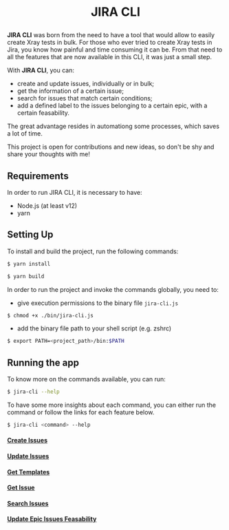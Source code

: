 <h1><p align="center">JIRA CLI</p></h1>

**JIRA CLI** was born from the need to have a tool that would allow to easily create Xray tests in bulk. For those who ever tried to create Xray tests in Jira, you know how painful and time consuming it can be.
From that need to all the features that are now available in this CLI, it was just a small step.

With **JIRA CLI**, you can:
- create and update issues, individually or in bulk;
- get the information of a certain issue;
- search for issues that match certain conditions;
- add a defined label to the issues belonging to a certain epic, with a certain feasability.

The great advantage resides in automationg some processes, which saves a lot of time. 

This project is open for contributions and new ideas, so don't be shy and share your thoughts with me!


## Requirements

In order to run JIRA CLI, it is necessary to have:
- Node.js (at least v12)
- yarn

## Setting Up

To install and build the project, run the following commands:

```bash
$ yarn install
```

```bash
$ yarn build
```

In order to run the project and invoke the commands globally, you need to:
-  give execution permissions to the binary file `jira-cli.js`

```bash
$ chmod +x ./bin/jira-cli.js
```

- add the binary file path to your shell script (e.g. zshrc)

```bash
$ export PATH=<project_path>/bin:$PATH
```

## Running the app

To know more on the commands available, you can run:

```bash
$ jira-cli --help 
```

To have some more insights about each command, you can either run the command or follow the links for each feature below.

```bash
$ jira-cli <command> --help 
```

#### [Create Issues](./docs/features.md#CreateIssues)

#### [Update Issues](./docs/features.md#UpdateIssues)

#### [Get Templates](./docs/features.md#GetTemplates)

#### [Get Issue](./docs/features.md#GetIssue)

#### [Search Issues](./docs/features.md#SearchIssues)

#### [Update Epic Issues Feasability](./docs/features.md#UpdateEpicIssuesFeasability)
